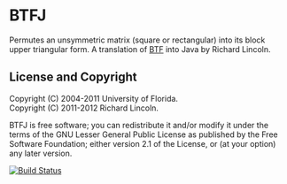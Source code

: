 BTFJ
====

Permutes an unsymmetric matrix (square or rectangular) into its block upper
triangular form. A translation of
[BTF](http://www.cise.ufl.edu/research/sparse/btf/) into Java by
Richard Lincoln.

License and Copyright
---------------------

Copyright (C) 2004-2011 University of Florida.  
Copyright (C) 2011-2012 Richard Lincoln.

BTFJ is free software; you can redistribute it and/or modify it under
the terms of the GNU Lesser General Public License as published by
the Free Software Foundation; either version 2.1 of the License, or
(at your option) any later version.

[![Build Status](https://secure.travis-ci.org/rwl/BTFJ.png)](http://travis-ci.org/rwl/BTFJ)
